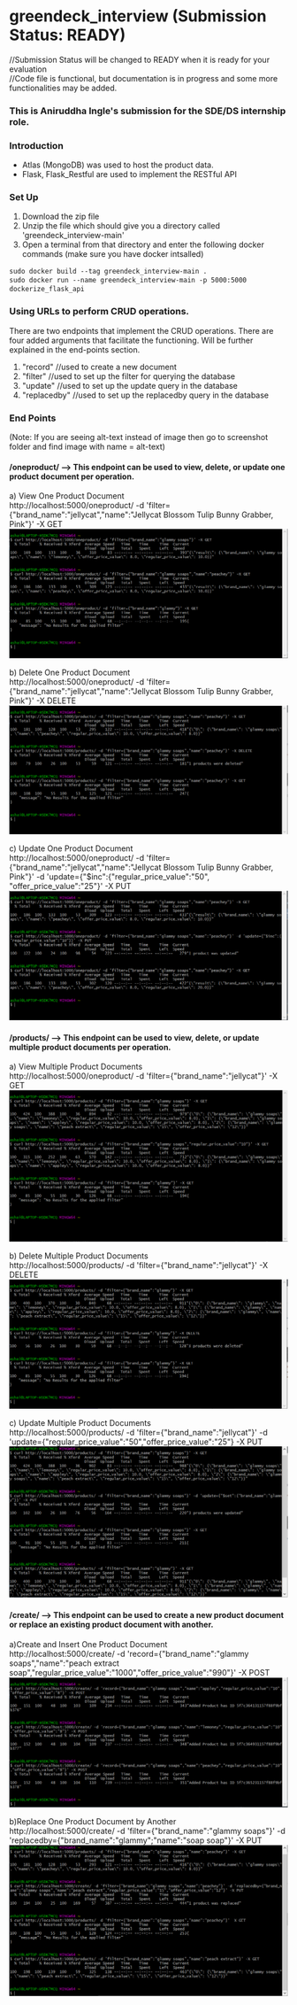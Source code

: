 # greendeck_interview (Submission Status: READY)
//Submission Status will be changed to READY when it is ready for your evaluation  
//Code file is functional, but documentation is in progress and some more functionalities may be added.  
### This is Aniruddha Ingle's submission for the SDE/DS internship role.  

### Introduction
- Atlas (MongoDB) was used to host the product data.
- Flask, Flask_Restful are used to implement the RESTful API

### Set Up

1. Download the zip file
2. Unzip the file which should give you a directory called 'greendeck_interview-main'
3. Open a terminal from that directory and enter the following docker commands (make sure you have docker intsalled)   
```
sudo docker build --tag greendeck_interview-main .
sudo docker run --name greendeck_interview-main -p 5000:5000 dockerize_flask_api

```

### Using URLs to perform CRUD operations.
There are two endpoints that implement the CRUD operations.
There are four added arguments that facilitate the functioning. Will be further explained in the end-points section.
  1. "record" //used to create a new document
  2. "filter" //used to set up the filter for querying the database
  3. "update" //used to set up the update query in the database
  4. "replacedby" //used to set up the replacedby query in the database
  
### End Points  
(Note: If you are seeing alt-text instead of image then go to screenshot folder and find image with name = alt-text)
#### /oneproduct/ --> This endpoint can be used to view, delete, or update one product document per operation.  
  a) View One Product Document    
  http://localhost:5000/oneproduct/ -d 'filter={"brand_name":"jellycat","name":"Jellycat Blossom Tulip Bunny Grabber, Pink"}' -X GET  
  ![one product get operation](Screenshots/one%20product%20get%20operation.PNG)  
  
  b) Delete One Product Document  
  http://localhost:5000/oneproduct/ -d 'filter={"brand_name":"jellycat","name":"Jellycat Blossom Tulip Bunny Grabber, Pink"}' -X DELETE  
  ![one product delete operation](Screenshots/one%20product%20delete%20operation.PNG)  
  
  c) Update One Product Document    
  http://localhost:5000/oneproduct/ -d 'filter={"brand_name":"jellycat","name":"Jellycat Blossom Tulip Bunny Grabber, Pink"}' -d 'update={"$inc":{"regular_price_value":"50", "offer_price_value":"25"}' -X PUT    
  ![one product update operation](Screenshots/one%20product%20update%20operation%20inc.PNG)  
  
#### /products/ --> This endpoint can be used to view, delete, or update multiple product documents per operation.  
  a) View Multiple Product Documents    
  http://localhost:5000/oneproduct/ -d 'filter={"brand_name":"jellycat"}' -X GET   
  ![multiple products get operation](Screenshots/multiple%20products%20get%20operation.PNG)
  
  b) Delete Multiple Product Documents  
  http://localhost:5000/products/ -d 'filter={"brand_name":"jellycat"}' -X DELETE   
  ![multiple products delete operation](Screenshots/multiple%20products%20delete%20operation.PNG)
  
  c) Update Multiple Product Documents    
  http://localhost:5000/products/ -d 'filter={"brand_name":"jellycat"}' -d 'update={"regular_price_value":"50","offer_price_value":"25"} -X PUT     
  ![multiple products update operation](Screenshots/multiple%20products%20update%20operation.PNG)
  
#### /create/ --> This endpoint can be used to create a new product document or replace an existing product document with another.  
  a)Create and Insert One Product Document     
  http://localhost:5000/create/ -d 'record={"brand_name":"glammy soaps","name":"peach extract soap","regular_price_value":"1000","offer_price_value":"990"}' -X POST   
  ![create operation](Screenshots/create%20operation.PNG)

  b)Replace One Product Document by Another    
  http://localhost:5000/create/ -d 'filter={"brand_name":"glammy soaps"}' -d 'replacedby={"brand_name":"glammy";"name":"soap soap"}' -X PUT  
  ![replace operation](Screenshots/replace%20operation.PNG)

